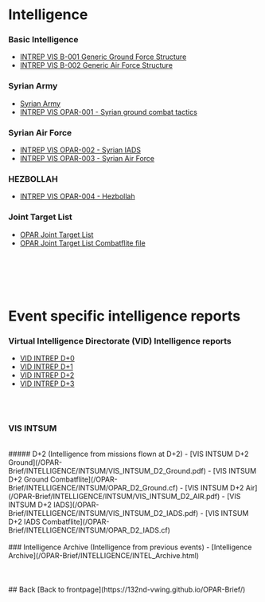 # Intelligence


### Basic Intelligence
- [INTREP VIS B-001 Generic Ground Force Structure](https://raw.githubusercontent.com/132nd-vWing/VIS/master/BASIC/PUBLISHED/INTREP%20VIS%20B-001%20Generic%20Ground%20Force%20Structure%20v1.0.pdf)
- [INTREP VIS B-002 Generic Air Force Structure](https://raw.githubusercontent.com/132nd-vWing/VIS/master/BASIC/PUBLISHED/INTREP%20VIS%20B-002%20Generic%20Air%20Force%20Structure%20v1.0.pdf)



### Syrian Army
- [Syrian Army](/OPAR-Brief/INTELLIGENCE/Syrian_Army.html)
- [INTREP VIS OPAR-001 - Syrian ground combat tactics](https://raw.githubusercontent.com/132nd-vWing/VIS/master/OPAR/PUBLISHED/INTREP%20VIS%20OPAR-001%20-%20Syrian%20ground%20combat%20tactics.pdf)



### Syrian Air Force
- [INTREP VIS OPAR-002 - Syrian IADS](https://raw.githubusercontent.com/132nd-vWing/VIS/master/OPAR/PUBLISHED/INTREP%20VIS%20OPAR-002%20-%20Syrian%20IADS.pdf)
- [INTREP VIS OPAR-003 - Syrian Air Force](https://raw.githubusercontent.com/132nd-vWing/VIS/master/OPAR/PUBLISHED/INTREP%20VIS%20OPAR-003%20-%20Syrian%20Air%20Force.pdf)



### HEZBOLLAH
- [INTREP VIS OPAR-004 - Hezbollah](https://raw.githubusercontent.com/132nd-vWing/VIS/master/OPAR/PUBLISHED/INTREP%20VIS%20OPAR-004%20-%20HEZBOLLAH%20ground%20combat%20tactics.pdf)



### Joint Target List
- [OPAR Joint Target List](https://raw.githubusercontent.com/132nd-vWing/VIS/master/OPAR/PUBLISHED/OPAR_JOINT_TARGET_LIST.pdf)
- [OPAR Joint Target List Combatflite file](https://github.com/132nd-vWing/VIS/raw/master/OPAR/WORKSPACE/OPAR_VIS_JOINT_TARGET_LIST_OVERLAY.cf)

<br>
<br>
<br>
<br>

# Event specific intelligence reports

### Virtual Intelligence Directorate (VID) Intelligence reports
- [VID INTREP D+0](/OPAR-Brief/INTELLIGENCE/VID/OPAR_VID_INTREP_D0.pdf) 
- [VID INTREP D+1](/OPAR-Brief/INTELLIGENCE/VID/OPAR_VID_INTREP_D1.pdf) 
- [VID INTREP D+2](/OPAR-Brief/INTELLIGENCE/VID/OPAR_VID_INTREP_D2.pdf) 
- [VID INTREP D+3](/OPAR-Brief/INTELLIGENCE/VID/OPAR_VID_INTREP_D3.pdf) 
<br>
<br>

### VIS INTSUM
<br>
##### D+2 (Intelligence from missions flown at D+2)
- [VIS INTSUM D+2 Ground](/OPAR-Brief/INTELLIGENCE/INTSUM/VIS_INTSUM_D2_Ground.pdf) 
- [VIS INTSUM D+2 Ground Combatflite](/OPAR-Brief/INTELLIGENCE/INTSUM/OPAR_D2_Ground.cf) 
- [VIS INTSUM D+2 Air](/OPAR-Brief/INTELLIGENCE/INTSUM/VIS_INTSUM_D2_AIR.pdf) 
- [VIS INTSUM D+2 IADS](/OPAR-Brief/INTELLIGENCE/INTSUM/VIS_INTSUM_D2_IADS.pdf)
- [VIS INTSUM D+2 IADS Combatflite](/OPAR-Brief/INTELLIGENCE/INTSUM/OPAR_D2_IADS.cf) 

<br>
<br>
### Intelligence Archive (Intelligence from previous events)
- [Intelligence Archive](/OPAR-Brief/INTELLIGENCE/INTEL_Archive.html)
<br>
<br>
<br>
<br>
## Back
[Back to frontpage](https://132nd-vwing.github.io/OPAR-Brief/)